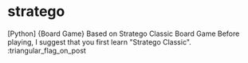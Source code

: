 # stratego
[Python] {Board Game} Based on Stratego Classic Board Game
Before playing, I suggest that you first learn "Stratego Classic". :triangular_flag_on_post
